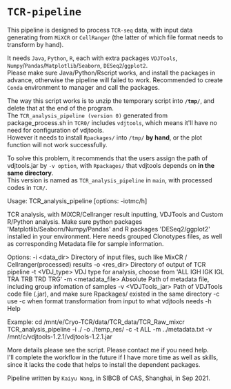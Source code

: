 # `TCR-pipeline`
This pipeline is designed to process `TCR-seq` data, with input data generating from `MiXCR` or `CellRanger` (the latter of which file format needs to transform by hand).

It needs `Java`, `Python`, `R`, each with extra packages `VDJTools`, `Numpy`/`Pandas`/`Matplotlib`/`Seaborn`, `DESeq2`/`ggplot2`.   
Please make sure Java/Python/Rscript works, and install the packages in advance, otherwise the pipeline will failed to work. Recommended to create `Conda` environment to manager and call the packages.

The way this script works is to unzip the temporary script into __`/tmp/`__, and delete that at the end of the program.  
The `TCR_analysis_pipeline (version 0)` generated from package_process.sh in `TCR0/` includes `vdjtools`, which means it'll have no need for configuration of vdjtools.  
However it needs to install `Rpackages/` into `/tmp/` __by hand__, or the plot function will not work successfully.  

To solve this problem, it recommends that the users assign the path of vdjtools.jar by `-v option`, with `Rpackages/` that vdjtools depends on __in the same directory__.   
This version is named as `TCR_analysis_pipeline` in `main`, with processed codes in `TCR/`.   

Usage:
 TCR_analysis_pipeline [options: -iotmc/h]

 TCR analysis, with MiXCR/Cellranger result inputting, VDJTools and Custom R/Python analysis.
 Make sure python packages 'Matplotlib/Seaborn/Numpy/Pandas' and R packages 'DESeq2/ggplot2' installed in your environment.
 Here needs grouped Clonotypes files, as well as corresponding Metadata file for sample information.

Options:
 -i <data_dir>                 Directory of input files, such like MixCR / Cellranger(processed) results
 -o <res_dir>                  Directory of output of TCR pipeline
 -t <VDJ_type>                 VDJ type for analysis, choose from 'ALL IGH IGK IGL TRA TRB TRD TRG'
 -m <metadata_file>            Absolute Path of metadata file, including group infomation of samples
 -v <VDJTools_jar>             Path of VDJTools code file (.jar), and make sure Rpackages/ existed in the same directory
 -c                            use -c when format transformation from input to what vdjtools needs
 -h                            Help

Example:
 cd /mnt/e/Cryo-TCR/data/TCR_data/TCR_Raw_mixcr
 TCR_analysis_pipeline -i ./ -o ./temp_res/ -c -t ALL -m ../metadata.txt -v /mnt/c/vdjtools-1.2.1/vdjtools-1.2.1.jar

More details please see the script. Please contact me if you need help.   
I'll complete the workflow in the future if I have more time as well as skills, since it lacks the code that helps to install the dependent packages.

Pipeline written by `Kaiyu Wang`, in SIBCB of CAS, Shanghai, in Sep 2021.
